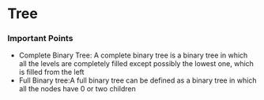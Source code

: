 # Tree
### Important Points
+ Complete Binary Tree: A complete binary tree is a binary tree in which all the levels are completely filled except possibly the lowest one, which is filled from the left
+ Full Binary tree:A full binary tree can be defined as a binary tree in which all the nodes have 0 or two children
